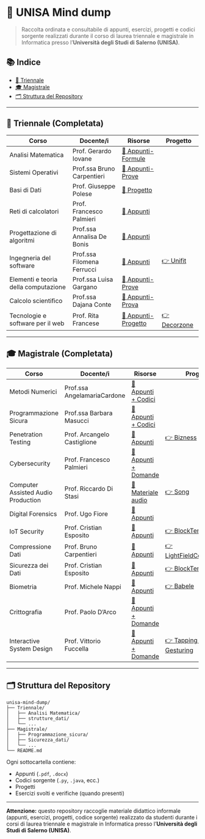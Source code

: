 # 🧠 UNISA Mind dump

> Raccolta ordinata e consultabile di appunti, esercizi, progetti e codici sorgente realizzati durante il corso di laurea triennale e magistrale in Informatica presso l’**Università degli Studi di Salerno (UNISA)**.

## 📚 Indice

- [📘 Triennale](#-triennale-completata)
- [🎓 Magistrale](#-magistrale-completata)
- [🗂️ Struttura del Repository](#-struttura-del-repository)

---

## 📘 Triennale (Completata)

| Corso | Docente/i | Risorse | Progetto |
|-------|-----------|---------|----------|
| Analisi Matematica | Prof. Gerardo Iovane | [📄 Appunti-Formule](./Triennale/Analisi%20Matematica) ||
| Sistemi Operativi | Prof.ssa Bruno Carpentieri | [📄 Appunti-Prove](./Triennale/Sistemi%20Operativi) ||
| Basi di Dati | Prof. Giuseppe Polese | [📄 Progetto](./Triennale/Basi%20di%20Dati) ||
| Reti di calcolatori | Prof. Francesco Palmieri | [📄 Appunti](./Triennale/Reti%20di%20calcolatori) ||
| Progettazione di algoritmi | Prof.ssa Annalisa De Bonis | [📄 Appunti](./Triennale/Progettazione%20di%algoritmi) ||
| Ingegneria del software | Prof.ssa Filomena Ferrucci | [📄 Appunti](./Triennale/Ingegneria%20del%20software) |[👉 Unifit](https://github.com/paolocantarella7/Unifit-frontend)|
| Elementi e teoria della computazione | Prof.ssa Luisa Gargano | [📄 Appunti-Prove](./Triennale/Elementi%20e%20teoria%20della%20computazione) ||
| Calcolo scientifico | Prof.ssa Dajana Conte | [📄 Appunti-Prova](./Triennale/Calcolo%20scientifico) ||
| Tecnologie e software per il web | Prof. Rita Francese | [📄 Appunti-Progetto](./Triennale/Tecnologie%20e%20software%20per%20il%20web) | [👉 Decorzone](https://github.com/mattdr5/Decorzone)||


---

## 🎓 Magistrale (Completata)

| Corso | Docente/i | Risorse | Progetto |
|-------|-----------|---------|----------|
| Metodi Numerici | Prof.ssa AngelamariaCardone | [📄 Appunti + Codici](./Magistrale/Metodi%20Numerici) ||
| Programmazione Sicura | Prof.ssa Barbara Masucci | [📄 Appunti + Codici](./Magistrale/Programmazione%20Sicura) ||
| Penetration Testing | Prof. Arcangelo Castiglione | [📄 Appunti ](./Magistrale/Penetration%20Testing) |[👉 Bizness](https://github.com/secLuk3/Penetration-Testing-Project-Unisa-23-24)|
| Cybersecurity | Prof. Francesco Palmieri | [📄 Appunti + Domande ](./Magistrale/Cybersecurity) ||
| Computer Assisted Audio Production | Prof. Riccardo Di Stasi | [📄 Materiale audio ](./Magistrale/Computer%20Assisted%20Audio%20Production) |[👉 Song](./Magistrale/Computer%20Assisted%20Audio%20Production/Project)|
| Digital Forensics | Prof. Ugo Fiore | [📄 Appunti](./Magistrale/Digital%20Forensics) ||
| IoT Security | Prof. Cristian Esposito | [📄 Appunti ](./Magistrale/IoT%20Security) |[👉 BlockTemp](https://github.com/Luke31999/BlockTemp)|
| Compressione Dati | Prof. Bruno Carpentieri | [📄 Appunti ](./Magistrale/Compressione%20Dati) | [👉 LightFieldCompression](https://github.com/mattdr5/LightFieldImageCompression)|
| Sicurezza dei Dati | Prof. Cristian Esposito | [📄 Appunti ](./Magistrale/Sicurezza%20dei%20Dati) |[👉 BlockTemp](https://github.com/Luke31999/BlockTemp)|
| Biometria | Prof. Michele Nappi | [📄 Appunti ](./Magistrale/Fondamenti%20di%20visione%20artificiale%20e%20biometria) |[👉 Babele](https://github.com/secLuk3/Babele_Gruppo24_FVAB)|
| Crittografia | Prof. Paolo D’Arco | [📄 Appunti + Domande ](./Magistrale/Crittografia) ||
| Interactive System Design | Prof. Vittorio Fuccella | [📄 Appunti + Domande ](./Magistrale/Interactive%20System%20Design) |[👉 Tapping vs Gesturing](https://gitlab.com/g4660/isd23-24/exp2/data)|

---

## 🗂️ Struttura del Repository
```
unisa-mind-dump/
├── Triennale/
│   ├── Analisi Matematica/
│   ├── strutture_dati/
│   └── ...
├── Magistrale/
│   ├── Programmazione_sicura/
│   ├── Sicurezza_dati/
│   └── ...
└── README.md
```

Ogni sottocartella contiene:
- Appunti (`.pdf`, `.docx`)
- Codici sorgente (`.py`, `.java`, ecc.)
- Progetti 
- Esercizi svolti e verifiche (quando presenti)

---
**Attenzione:** questo repository raccoglie materiale didattico informale (appunti, esercizi, progetti, codice sorgente) realizzato da studenti durante i corsi di laurea triennale e magistrale in Informatica presso l’**Università degli Studi di Salerno (UNISA)**.

